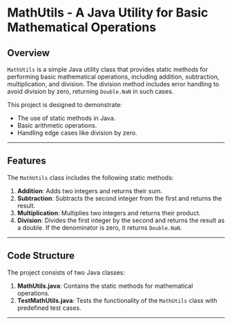 # MathUtils - A Java Utility for Basic Mathematical Operations

## Overview
`MathUtils` is a simple Java utility class that provides static methods for performing basic mathematical operations, including addition, subtraction, multiplication, and division. The division method includes error handling to avoid division by zero, returning `Double.NaN` in such cases.

This project is designed to demonstrate:
- The use of static methods in Java.
- Basic arithmetic operations.
- Handling edge cases like division by zero.

---

## Features
The `MathUtils` class includes the following static methods:
1. **Addition**: Adds two integers and returns their sum.
2. **Subtraction**: Subtracts the second integer from the first and returns the result.
3. **Multiplication**: Multiplies two integers and returns their product.
4. **Division**: Divides the first integer by the second and returns the result as a double. If the denominator is zero, it returns `Double.NaN`.

---

## Code Structure
The project consists of two Java classes:
1. **MathUtils.java**: Contains the static methods for mathematical operations.
2. **TestMathUtils.java**: Tests the functionality of the `MathUtils` class with predefined test cases.

---